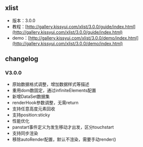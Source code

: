 ## xlist

* 版本：3.0.0
* 教程：[http://gallery.kissyui.com/xlist/3.0.0/guide/index.html](http://gallery.kissyui.com/xlist/3.0.0/guide/index.html)
* demo：[http://gallery.kissyui.com/xlist/3.0.0/demo/index.html](http://gallery.kissyui.com/xlist/3.0.0/demo/index.html)

## changelog

### V3.0.0

- 原始数据格式调整，增加数据样式等描述
- 重用dom数固定，通过infiniteElements配置
- 新增DataSet数据集
- renderHook参数调整，无需return
- 支持任意高度元素回收
- 支持position:sticky
- 性能优化
- panstart事件定义为发生移动才出发，区分touchstart
- 支持同步渲染
- 移除autoRender配置，默认不渲染，需要手动render()

